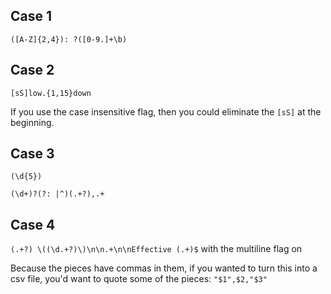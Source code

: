 ## Case 1

`([A-Z]{2,4}): ?([0-9.]+\b)`

## Case 2

`[sS]low.{1,15}down`

If you use the case insensitive flag, then you could eliminate the `[sS]` at the beginning.  


## Case 3

`(\d{5})`

`(\d+)?(?: |^)(.+?),.+`

## Case 4

`(.+?) \((\d.+?)\)\n\n.+\n\nEffective (.+)$` with the multiline flag on

Because the pieces have commas in them, if you wanted to turn this into a csv file, you'd want to quote some of the pieces: `"$1",$2,"$3"`


